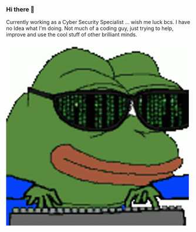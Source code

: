 ### Hi there 👋

<!--
**Ingenioes/Ingenioes** is a ✨ _special_ ✨ repository because its `README.md` (this file) appears on your GitHub profile.

Here are some ideas to get you started:

- 🔭 I’m currently working on ...
- 🌱 I’m currently learning ...
- 👯 I’m looking to collaborate on ...
- 🤔 I’m looking for help with ...
- 💬 Ask me about ...
- 📫 How to reach me: ...
- 😄 Pronouns: ...
- ⚡ Fun fact: ...
-->

Currently working as a Cyber Security Specialist ... wish me luck bcs. I have no Idea what I'm doing.
Not much of a coding guy, just trying to help, improve and use the cool stuff of other brilliant minds.

![](hackermans.gif)
